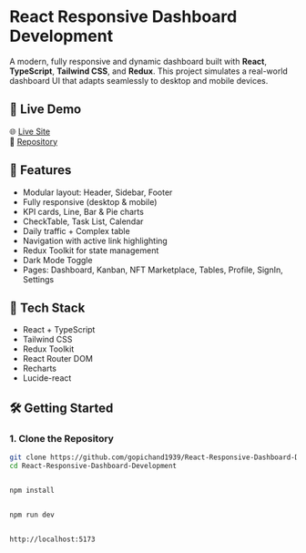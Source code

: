# React Responsive Dashboard Development

A modern, fully responsive and dynamic dashboard built with **React**, **TypeScript**, **Tailwind CSS**, and **Redux**. This project simulates a real-world dashboard UI that adapts seamlessly to desktop and mobile devices.

## 🔗 Live Demo

🌐 [Live Site](https://reactresponsivdashboarddevelopment.vercel.app/)  
📁 [Repository](https://github.com/gopichand1939/React-Responsive-Dashboard-Development)

## 🚀 Features

- Modular layout: Header, Sidebar, Footer
- Fully responsive (desktop & mobile)
- KPI cards, Line, Bar & Pie charts
- CheckTable, Task List, Calendar
- Daily traffic + Complex table
- Navigation with active link highlighting
- Redux Toolkit for state management
- Dark Mode Toggle
- Pages: Dashboard, Kanban, NFT Marketplace, Tables, Profile, SignIn, Settings

## 🧰 Tech Stack

- React + TypeScript
- Tailwind CSS
- Redux Toolkit
- React Router DOM
- Recharts
- Lucide-react




## 🛠️ Getting Started

### 1. Clone the Repository

```bash
git clone https://github.com/gopichand1939/React-Responsive-Dashboard-Development.git
cd React-Responsive-Dashboard-Development


npm install


npm run dev


http://localhost:5173